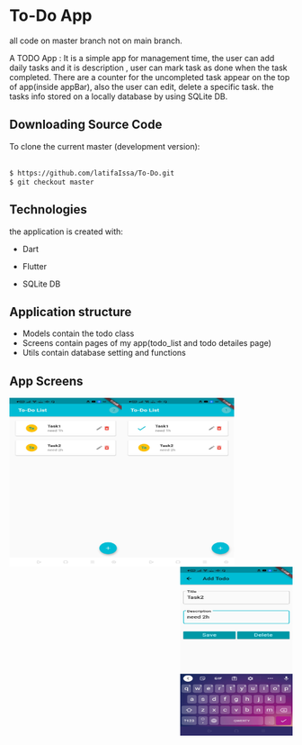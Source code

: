 # To-Do App

all code on master branch not on main branch.


A TODO App : It is a simple app for management time, the user can add daily tasks and it is description , user can mark task as done when the task completed. There are a counter for the uncompleted task appear on the top of app(inside appBar), also the user can edit, delete a specific task. the tasks info stored on a locally database by using SQLite DB.


## Downloading Source Code

To clone the current master (development version):

```

$ https://github.com/latifaIssa/To-Do.git
$ git checkout master

```

## Technologies

the application is created with:

- Dart

- Flutter

- SQLite DB

## Application structure

- Models
   contain the todo class
- Screens
   contain pages of my app(todo_list and todo detailes page)
- Utils
   contain database setting and functions

## App Screens
<img align="left" src="./firstApp/todo_list.jpg"  width="200" height="300"/>
                       
<img align="center" src="./firstApp/checked_task.jpg " width="200" height="300"/>

<img align="right" src="./firstApp/add-new-task.jpg" width="200" height="300"/>
